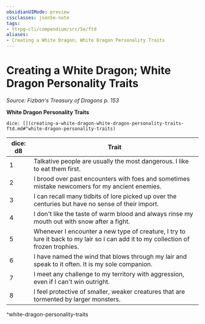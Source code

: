 ```yaml
---
obsidianUIMode: preview
cssclasses: json5e-note
tags:
- ttrpg-cli/compendium/src/5e/ftd
aliases:
- Creating a White Dragon; White Dragon Personality Traits
---
```

# Creating a White Dragon; White Dragon Personality Traits
*Source: Fizban's Treasury of Dragons p. 153* 

**White Dragon Personality Traits**

`dice: [](creating-a-white-dragon-white-dragon-personality-traits-ftd.md#^white-dragon-personality-traits)`

| dice: d8 | Trait |
|----------|-------|
| 1 | Talkative people are usually the most dangerous. I like to eat them first. |
| 2 | I brood over past encounters with foes and sometimes mistake newcomers for my ancient enemies. |
| 3 | I can recall many tidbits of lore picked up over the centuries but have no sense of their import. |
| 4 | I don't like the taste of warm blood and always rinse my mouth out with snow after a fight. |
| 5 | Whenever I encounter a new type of creature, I try to lure it back to my lair so I can add it to my collection of frozen trophies. |
| 6 | I have named the wind that blows through my lair and speak to it often. It is my sole companion. |
| 7 | I meet any challenge to my territory with aggression, even if I can't win outright. |
| 8 | I feel protective of smaller, weaker creatures that are tormented by larger monsters. |
^white-dragon-personality-traits